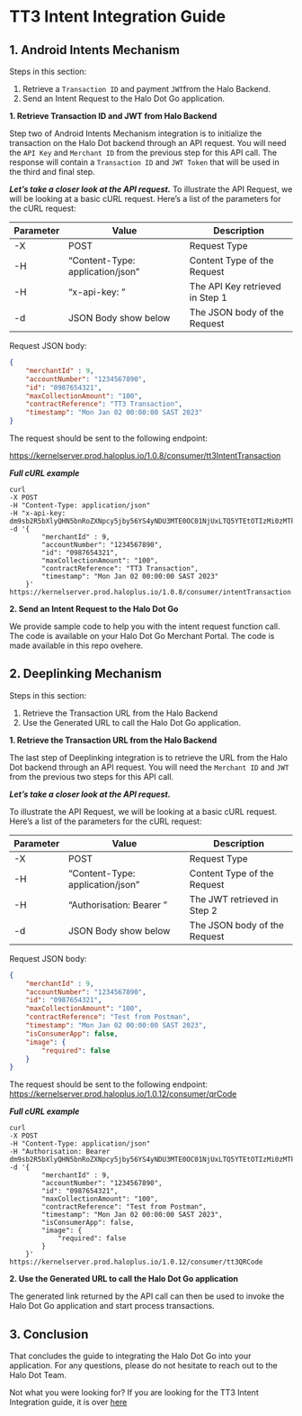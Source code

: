 # TT3 Intent Integration Guide

## 1. Android Intents Mechanism

Steps in this section:

1. Retrieve a `Transaction ID` and payment `JWT`from the Halo Backend.
2. Send an Intent Request to the Halo Dot Go application.

**1. Retrieve Transaction ID and JWT from Halo Backend**

Step two of Android Intents Mechanism integration is to initialize the transaction on the Halo Dot backend through an API request. You will need the `API Key` and `Merchant ID` from the previous step for this API call. The response will contain a `Transaction ID` and `JWT Token` that will be used in the third and final step.

_**Let’s take a closer look at the API request.**_ To illustrate the API Request, we will be looking at a basic cURL request. Here’s a list of the parameters for the cURL request:

| Parameter | Value                            | Description                     |
| --------- | -------------------------------- | ------------------------------- |
| -X        | POST                             | Request Type                    |
| -H        | “Content-Type: application/json” | Content Type of the Request     |
| -H        | “x-api-key: ”                    | The API Key retrieved in Step 1 |
| -d        | JSON Body show below             | The JSON body of the Request    |

Request JSON body:

```json
{
    "merchantId" : 9, 
    "accountNumber": "1234567890",
    "id": "0987654321",
    "maxCollectionAmount": "100", 
    "contractReference": "TT3 Transaction",
    "timestamp": "Mon Jan 02 00:00:00 SAST 2023"
}
```

The request should be sent to the following endpoint:

https://kernelserver.prod.haloplus.io/1.0.8/consumer/tt3IntentTransaction

_**Full cURL example**_

```
curl 
-X POST
-H "Content-Type: application/json"
-H "x-api-key: dm9sb2R5bXlyQHN5bnRoZXNpcy5jby56YS4yNDU3MTE0OC01NjUxLTQ5YTEtOTIzMi0zMTk0OTk4MGFhMDI="
-d '{
        "merchantId" : 9, 
        "accountNumber": "1234567890",
        "id": "0987654321",
        "maxCollectionAmount": "100", 
        "contractReference": "TT3 Transaction",
        "timestamp": "Mon Jan 02 00:00:00 SAST 2023"
    }'
https://kernelserver.prod.haloplus.io/1.0.8/consumer/intentTransaction
```

**2. Send an Intent Request to the Halo Dot Go**

We provide sample code to help you with the intent request function call. The code is available on your Halo Dot Go Merchant Portal. The code is made available in this repo ovehere.

## 2. Deeplinking Mechanism

Steps in this section:
   1. Retrieve the Transaction URL from the Halo Backend
   2. Use the Generated URL to call the Halo Dot Go application.

**1. Retrieve the Transaction URL from the Halo Backend**

The last step of Deeplinking integration is to retrieve the URL from the Halo Dot backend through an API request. You will need the `Merchant ID` and `JWT` from the previous two steps for this API call.

_**Let’s take a closer look at the API request.**_

To illustrate the API Request, we will be looking at a basic cURL request. Here’s a list of the parameters for the cURL request:

| Parameter | Value                            | Description                  |
| --------- | -------------------------------- | ---------------------------- |
| -X        | POST                             | Request Type                 |
| -H        | “Content-Type: application/json” | Content Type of the Request  |
| -H        | “Authorisation: Bearer ”         | The JWT retrieved in Step 2  |
| -d        | JSON Body show below             | The JSON body of the Request |

Request JSON body:

```json
{
    "merchantId" : 9, 
    "accountNumber": "1234567890",
    "id": "0987654321",
    "maxCollectionAmount": "100", 
    "contractReference": "Test from Postman",
    "timestamp": "Mon Jan 02 00:00:00 SAST 2023",
    "isConsumerApp": false,
    "image": {
        "required": false
    }
}
```

The request should be sent to the following endpoint: https://kernelserver.prod.haloplus.io/1.0.12/consumer/qrCode

_**Full cURL example**_

```
curl 
-X POST
-H "Content-Type: application/json"
-H "Authorisation: Bearer dm9sb2R5bXlyQHN5bnRoZXNpcy5jby56YS4yNDU3MTE0OC01NjUxLTQ5YTEtOTIzMi0zMTk0OTk4MGFhMDI=" 
-d '{
        "merchantId" : 9, 
        "accountNumber": "1234567890",
        "id": "0987654321",
        "maxCollectionAmount": "100", 
        "contractReference": "Test from Postman",
        "timestamp": "Mon Jan 02 00:00:00 SAST 2023",
        "isConsumerApp": false,
        "image": {
            "required": false
        }
    }'
https://kernelserver.prod.haloplus.io/1.0.12/consumer/tt3QRCode
```

**2. Use the Generated URL to call the Halo Dot Go application**

The generated link returned by the API call can then be used to invoke the Halo Dot Go application and start process transactions.

## 3. Conclusion

That concludes the guide to integrating the Halo Dot Go into your application. For any questions, please do not hesitate to reach out to the Halo Dot Team.

Not what you were looking for? If you are looking for the TT3 Intent Integration guide, it is over [here](transaction-intent-integration-guide.md)
